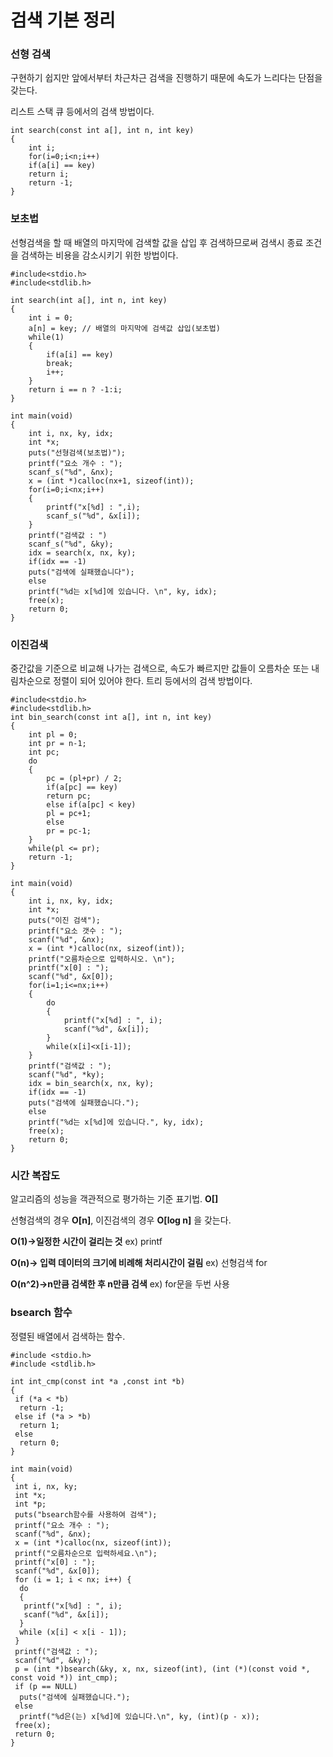 # 검색 기본 정리

### 선형 검색

구현하기 쉽지만 앞에서부터 차근차근 검색을 진행하기 때문에 속도가 느리다는 단점을 갖는다.

리스트 스택 큐 등에서의 검색 방법이다.

```
int search(const int a[], int n, int key)
{
    int i;
    for(i=0;i<n;i++)
    if(a[i] == key)
    return i;
    return -1;
}
```





### 보초법

선형검색을 할 때 배열의 마지막에 검색할 값을 삽입 후 검색하므로써 검색시 종료 조건을 검색하는 비용을 감소시키기 위한 방법이다.

```
#include<stdio.h>
#include<stdlib.h>

int search(int a[], int n, int key)
{
    int i = 0;
    a[n] = key; // 배열의 마지막에 검색값 삽입(보초법)
    while(1)
    {
        if(a[i] == key)
        break;
        i++;
    }
    return i == n ? -1:i;
}

int main(void)
{
    int i, nx, ky, idx;
    int *x;
    puts("선형검색(보초법)");
    printf("요소 개수 : ");
    scanf_s("%d", &nx);
    x = (int *)calloc(nx+1, sizeof(int));
    for(i=0;i<nx;i++)
    {
        printf("x[%d] : ",i);
        scanf_s("%d", &x[i]);
    }
    printf("검색값 : ")
    scanf_s("%d", &ky);
    idx = search(x, nx, ky);
    if(idx == -1)
    puts("검색에 실패했습니다");
    else
    printf("%d는 x[%d]에 있습니다. \n", ky, idx);
    free(x);
    return 0;
}
```





### 이진검색

중간값을 기준으로 비교해 나가는 검색으로, 속도가 빠르지만 값들이 오름차순 또는 내림차순으로 정렬이 되어 있어야 한다. 트리 등에서의 검색 방법이다.

```
#include<stdio.h>
#include<stdlib.h>
int bin_search(const int a[], int n, int key)
{
    int pl = 0;
    int pr = n-1;
    int pc;
    do
    {
        pc = (pl+pr) / 2;
        if(a[pc] == key)
        return pc;
        else if(a[pc] < key)
        pl = pc+1;
        else
        pr = pc-1;
    }
    while(pl <= pr);
    return -1;
}

int main(void)
{
    int i, nx, ky, idx;
    int *x;
    puts("이진 검색");
    printf("요소 갯수 : ");
    scanf("%d", &nx);
    x = (int *)calloc(nx, sizeof(int));
    printf("오름차순으로 입력하시오. \n");
    printf("x[0] : ");
    scanf("%d", &x[0]);
    for(i=1;i<=nx;i++)
    {
        do
        {
            printf("x[%d] : ", i);
            scanf("%d", &x[i]);
        }
        while(x[i]<x[i-1]);
    }
    printf("검색값 : ");
    scanf("%d", *ky);
    idx = bin_search(x, nx, ky);
    if(idx == -1)
    puts("검색에 실패했습니다.");
    else
    printf("%d는 x[%d]에 있습니다.", ky, idx);
    free(x);
    return 0;
}
```





### 시간 복잡도

알고리즘의 성능을 객관적으로 평가하는 기준 표기법. **O[]**

선형검색의 경우 **O[n]**, 이진검색의 경우 **O[log n]** 을 갖는다.

**O(1)->일정한 시간이 걸리는 것** ex) printf

**O(n)-> 입력 데이터의 크기에 비례해 처리시간이 걸림** ex) 선형검색 for

**O(n^2)->n만큼 검색한 후 n만큼 검색** ex) for문을 두번 사용



### bsearch 함수

정렬된 배열에서 검색하는 함수.

```
#include <stdio.h>
#include <stdlib.h> 

int int_cmp(const int *a ,const int *b)
{
 if (*a < *b)
  return -1;
 else if (*a > *b)
  return 1;
 else
  return 0;
}

int main(void)
{
 int i, nx, ky;
 int *x;
 int *p;
 puts("bsearch함수를 사용하여 검색");
 printf("요소 개수 : ");
 scanf("%d", &nx);
 x = (int *)calloc(nx, sizeof(int));
 printf("오름차순으로 입력하세요.\n");
 printf("x[0] : ");
 scanf("%d", &x[0]);
 for (i = 1; i < nx; i++) {
  do 
  {
   printf("x[%d] : ", i);
   scanf("%d", &x[i]);
  } 
  while (x[i] < x[i - 1]); 
 }
 printf("검색값 : ");
 scanf("%d", &ky);
 p = (int *)bsearch(&ky, x, nx, sizeof(int), (int (*)(const void *, const void *)) int_cmp);
 if (p == NULL)
  puts("검색에 실패했습니다.");
 else
  printf("%d은(는) x[%d]에 있습니다.\n", ky, (int)(p - x));
 free(x);
 return 0;
}

```


